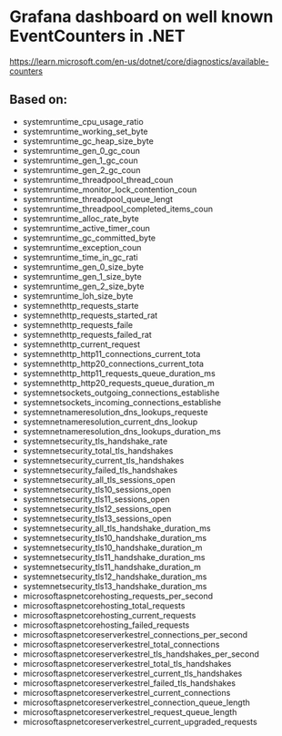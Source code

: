 # Grafana dashboard on well known EventCounters in .NET

https://learn.microsoft.com/en-us/dotnet/core/diagnostics/available-counters

## Based on:
* systemruntime_cpu_usage_ratio
* systemruntime_working_set_byte
* systemruntime_gc_heap_size_byte
* systemruntime_gen_0_gc_coun
* systemruntime_gen_1_gc_coun
* systemruntime_gen_2_gc_coun
* systemruntime_threadpool_thread_coun
* systemruntime_monitor_lock_contention_coun
* systemruntime_threadpool_queue_lengt
* systemruntime_threadpool_completed_items_coun
* systemruntime_alloc_rate_byte
* systemruntime_active_timer_coun
* systemruntime_gc_committed_byte
* systemruntime_exception_coun
* systemruntime_time_in_gc_rati
* systemruntime_gen_0_size_byte
* systemruntime_gen_1_size_byte
* systemruntime_gen_2_size_byte
* systemruntime_loh_size_byte
* systemnethttp_requests_starte
* systemnethttp_requests_started_rat
* systemnethttp_requests_faile
* systemnethttp_requests_failed_rat
* systemnethttp_current_request
* systemnethttp_http11_connections_current_tota
* systemnethttp_http20_connections_current_tota
* systemnethttp_http11_requests_queue_duration_ms
* systemnethttp_http20_requests_queue_duration_m
* systemnetsockets_outgoing_connections_establishe
* systemnetsockets_incoming_connections_establishe
* systemnetnameresolution_dns_lookups_requeste
* systemnetnameresolution_current_dns_lookup
* systemnetnameresolution_dns_lookups_duration_ms
* systemnetsecurity_tls_handshake_rate
* systemnetsecurity_total_tls_handshakes
* systemnetsecurity_current_tls_handshakes
* systemnetsecurity_failed_tls_handshakes
* systemnetsecurity_all_tls_sessions_open
* systemnetsecurity_tls10_sessions_open
* systemnetsecurity_tls11_sessions_open
* systemnetsecurity_tls12_sessions_open
* systemnetsecurity_tls13_sessions_open
* systemnetsecurity_all_tls_handshake_duration_ms
* systemnetsecurity_tls10_handshake_duration_ms
* systemnetsecurity_tls10_handshake_duration_m
* systemnetsecurity_tls11_handshake_duration_ms
* systemnetsecurity_tls11_handshake_duration_m
* systemnetsecurity_tls12_handshake_duration_ms
* systemnetsecurity_tls13_handshake_duration_ms
* microsoftaspnetcorehosting_requests_per_second
* microsoftaspnetcorehosting_total_requests
* microsoftaspnetcorehosting_current_requests
* microsoftaspnetcorehosting_failed_requests
* microsoftaspnetcoreserverkestrel_connections_per_second
* microsoftaspnetcoreserverkestrel_total_connections
* microsoftaspnetcoreserverkestrel_tls_handshakes_per_second
* microsoftaspnetcoreserverkestrel_total_tls_handshakes
* microsoftaspnetcoreserverkestrel_current_tls_handshakes
* microsoftaspnetcoreserverkestrel_failed_tls_handshakes
* microsoftaspnetcoreserverkestrel_current_connections
* microsoftaspnetcoreserverkestrel_connection_queue_length
* microsoftaspnetcoreserverkestrel_request_queue_length
* microsoftaspnetcoreserverkestrel_current_upgraded_requests